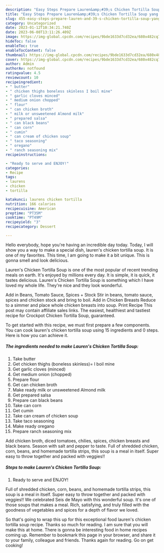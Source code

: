 ```yaml
---
description: "Easy Steps Prepare Lauren&amp;#39;s Chicken Tortilla Soup yang Delicious"
title: "Easy Steps Prepare Lauren&amp;#39;s Chicken Tortilla Soup yang Delicious"
slug: 455-easy-steps-prepare-lauren-and-39-s-chicken-tortilla-soup-yang-delicious
category: Uncategorized
date: 2023-01-12T10:34:21.740Z
date: 2023-06-08T13:11:26.409Z
image: https://img-global.cpcdn.com/recipes/9bde1633d7cd32ea/680x482cq70/laurens-chicken-tortilla-soup-recipe-main-photo.jpg
hideToc: false
enableToc: true
enableTocContent: false
thumbnail: https://img-global.cpcdn.com/recipes/9bde1633d7cd32ea/680x482cq70/laurens-chicken-tortilla-soup-recipe-main-photo.jpg
cover: https://img-global.cpcdn.com/recipes/9bde1633d7cd32ea/680x482cq70/laurens-chicken-tortilla-soup-recipe-main-photo.jpg
author: Admin
authorAv: notfound
ratingvalue: 4.5
reviewcount: 10
recipeingredient:
- " butter"
- " chicken thighs boneless skinless I boil mine"
- " garlic cloves minced"
- " medium onion chopped"
- " flour"
- " can chicken broth"
- " milk or unsweetened Almond milk"
- " prepared salsa"
- " can black beans"
- " can corn"
- " cumin"
- " can cream of chicken soup"
- " taco seasoning"
- " oregano"
- " ranch seasoning mix"
recipeinstructions:

- "Ready to serve and ENJOY!"
categories:
- Recipe
tags:
- laurens
- chicken
- tortilla

katakunci: laurens chicken tortilla 
nutrition: 166 calories
recipecuisine: American
preptime: "PT35M"
cooktime: "PT49M"
recipeyield: "3"
recipecategory: Dessert

---
```



Hello everybody, hope you're having an incredible day today. Today, I will show you a way to make a special dish, lauren&#39;s chicken tortilla soup. It is one of my favorites. This time, I am going to make it a bit unique. This is gonna smell and look delicious.

Lauren&#39;s Chicken Tortilla Soup is one of the most popular of recent trending meals on earth. It's enjoyed by millions every day. It is simple, it is quick, it tastes delicious. Lauren&#39;s Chicken Tortilla Soup is something which I have loved my whole life. They're nice and they look wonderful.

Add in Beans, Tomato Sauce, Spices + Stock Stir in beans, tomato sauce, spices and chicken stock and bring to boil. Add in Chicken Breasts Reduce to a simmer and place whole chicken breasts into soup. Print Recipe This post may contain affiliate sales links. The easiest, healthiest and tastiest recipe for Crockpot Chicken Tortilla Soup, guaranteed.


To get started with this recipe, we must first prepare a few components. You can cook lauren&#39;s chicken tortilla soup using 15 ingredients and 0 steps. Here is how you can achieve it.

<!--inarticleads1-->

##### The ingredients needed to make Lauren&#39;s Chicken Tortilla Soup:

1. Take  butter
1. Get  chicken thighs (boneless skinless)= I boil mine
1. Get  garlic cloves (minced)
1. Get  medium onion (chopped)
1. Prepare  flour
1. Get  can chicken broth
1. Make ready  milk or unsweetened Almond milk
1. Get  prepared salsa
1. Prepare  can black beans
1. Take  can corn
1. Get  cumin
1. Take  can cream of chicken soup
1. Take  taco seasoning
1. Make ready  oregano
1. Prepare  ranch seasoning mix


Add chicken broth, diced tomatoes, chilies, spices, chicken breasts and black beans. Season with salt and pepper to taste. Full of shredded chicken, corn, beans, and homemade tortilla strips, this soup is a meal in itself. Super easy to throw together and packed with veggies!! 

<!--inarticleads2-->

##### Steps to make Lauren&#39;s Chicken Tortilla Soup:


1. Ready to serve and ENJOY!

Full of shredded chicken, corn, beans, and homemade tortilla strips, this soup is a meal in itself. Super easy to throw together and packed with veggies!! We celebrated Seis de Mayo with this wonderful soup. It&#39;s one of those soups that makes a meal. Rich, satisfying, and truly filled with the goodness of vegetables and spices for a depth of flavor we loved. 

So that's going to wrap this up for this exceptional food lauren&#39;s chicken tortilla soup recipe. Thanks so much for reading. I am sure that you will make this at home. There is gonna be interesting food in home recipes coming up. Remember to bookmark this page in your browser, and share it to your family, colleague and friends. Thanks again for reading. Go on get cooking!

